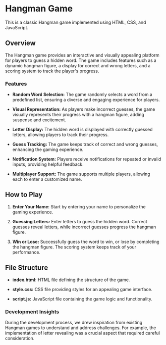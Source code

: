 # Hangman Game
This is a classic Hangman game implemented using HTML, CSS, and JavaScript.

## Overview
The Hangman game provides an interactive and visually appealing platform for players to guess a hidden word. The game includes features such as a dynamic hangman figure, a display for correct and wrong letters, and a scoring system to track the player's progress.

### Features

- **Random Word Selection:** The game randomly selects a word from a predefined list, ensuring a diverse and engaging experience for players.
  
- **Visual Representation:** As players make incorrect guesses, the game visually represents their progress with a hangman figure, adding suspense and excitement.
  
- **Letter Display:** The hidden word is displayed with correctly guessed letters, allowing players to track their progress.
  
- **Guess Tracking:** The game keeps track of correct and wrong guesses, enhancing the gaming experience.
  
- **Notification System:** Players receive notifications for repeated or invalid inputs, providing helpful feedback.
  
- **Multiplayer Support:** The game supports multiple players, allowing each to enter a customized name.

## How to Play

1. **Enter Your Name:** Start by entering your name to personalize the gaming experience.

2. **Guessing Letters:** Enter letters to guess the hidden word. Correct guesses reveal letters, while incorrect guesses progress the hangman figure.

3. **Win or Lose:** Successfully guess the word to win, or lose by completing the hangman figure. The scoring system keeps track of your performance.

## File Structure

- **index.html:** HTML file defining the structure of the game.
  
- **style.css:** CSS file providing styles for an appealing game interface.
  
- **script.js:** JavaScript file containing the game logic and functionality.

### Development Insights

During the development process, we drew inspiration from existing Hangman games to understand and address challenges. For example, the implementation of letter revealing was a crucial aspect that required careful consideration.


